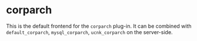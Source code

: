 # corparch

This is the default frontend for the `corparch` plug-in. It can be combined with
`default_corparch`, `mysql_corparch`, `ucnk_corparch` on the server-side.